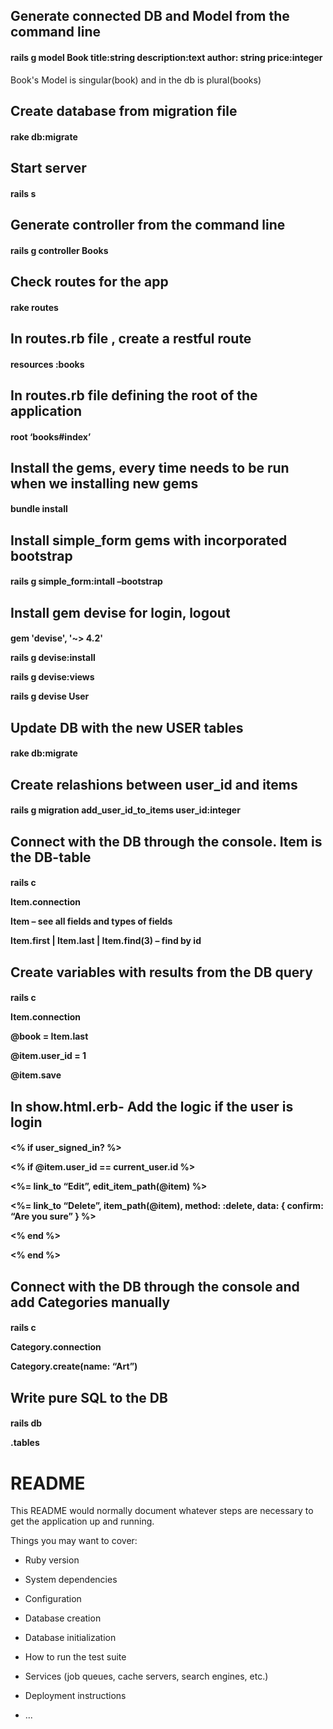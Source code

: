 
<h2>Generate connected DB and Model from the command line</h2>
<h4>rails g model Book title:string description:text author: string price:integer</h4>
 <p>Book's Model is singular(book) and in the db is plural(books)</p>
<h2>Create database from migration file</h2>
<h4>rake db:migrate</h4>
<h2>Start server</h2>
<h4>rails s</h4>
<h2>Generate controller from the command line</h2>
<h4>rails g controller Books</h4>
<h2>Check routes for the app</h2>
<h4>rake routes</h4>
<h2>In routes.rb file , create a restful route</h2>
<h4>resources :books</h4>
<h2>In routes.rb file defining the root of the application</h2>
<h4>root ‘books#index’</h4>
<h2> Install the gems, every time needs to be run when we installing new gems</h2>
<h4>bundle install</h4>
<h2>Install simple_form gems with incorporated bootstrap</h2>
<h4>rails g simple_form:intall –bootstrap</h4>

<h2>Install gem devise for login, logout</h2>
<h4>
    <p>gem 'devise', '~> 4.2'</p>
    <p>rails g devise:install</p>
    <p>rails g devise:views</p>
    <p>rails g devise User</p>
</h4>
<h2>Update DB with the new USER tables</h2>
<h4>rake db:migrate</h4>

<h2>Create relashions between user_id and items</h2>
<h4>rails g migration add_user_id_to_items user_id:integer</h4>

<h2>Connect with the DB through the console. Item is the DB-table</h2>
<h4>
    <p>rails c</p>
    <p>Item.connection</p>
    <p>Item – see all fields and types of fields</p>
    <p>Item.first | Item.last | Item.find(3) – find by id</p>
</h4>

<h2>Create variables with results from the DB query</h2>
<h4>
    <p>rails c</p>
    <p>Item.connection</p>
    <p>@book = Item.last</p>
    <p>@item.user_id = 1</p>
    <p>@item.save</p>
</h4>
<h2>In show.html.erb- Add the logic if the user is login</h2>
<h4>
    <p><% if user_signed_in? %></p>
    <p><% if @item.user_id == current_user.id %></p>
    <p>	<%= link_to “Edit”, edit_item_path(@item) %></p>
    <p>	<%= link_to “Delete”, item_path(@item), method: :delete, data: { confirm: “Are you sure” } %></p>
    <p> <% end %></p>
    <p><% end %></p>
</h4>

<h2>Connect with the DB through the console and add Categories manually</h2>
<h4>
    <p>rails c</p>
    <p>Category.connection</p>
    <p>Category.create(name: “Art”)</p>
</h4>

<h2>Write pure SQL to the DB</h2>
<h4>
    <p>rails db</p>
    <p>.tables</p>
</h4>




# README

This README would normally document whatever steps are necessary to get the
application up and running.

Things you may want to cover:

* Ruby version

* System dependencies

* Configuration

* Database creation

* Database initialization

* How to run the test suite

* Services (job queues, cache servers, search engines, etc.)

* Deployment instructions

* ...